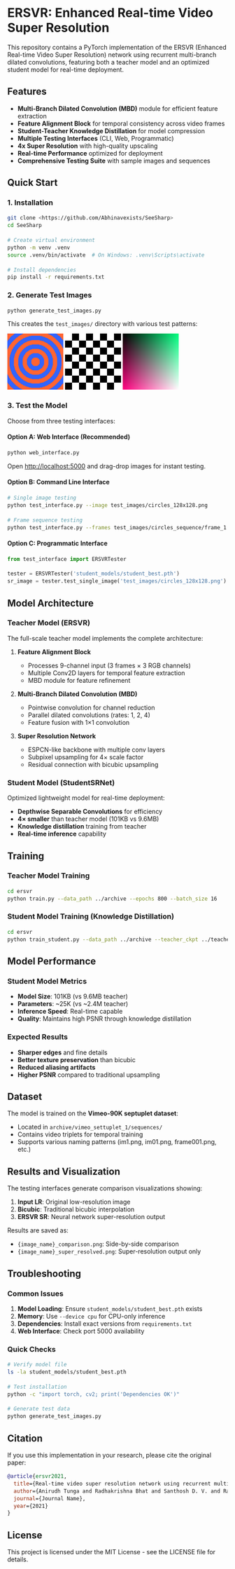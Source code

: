 # ERSVR: Enhanced Real-time Video Super Resolution

This repository contains a PyTorch implementation of the ERSVR (Enhanced Real-time Video Super Resolution) network using recurrent multi-branch dilated convolutions, featuring both a teacher model and an optimized student model for real-time deployment.

## Features

- **Multi-Branch Dilated Convolution (MBD)** module for efficient feature extraction
- **Feature Alignment Block** for temporal consistency across video frames
- **Student-Teacher Knowledge Distillation** for model compression
- **Multiple Testing Interfaces** (CLI, Web, Programmatic)
- **4x Super Resolution** with high-quality upscaling
- **Real-time Performance** optimized for deployment
- **Comprehensive Testing Suite** with sample images and sequences

## Quick Start

### 1. Installation

```bash
git clone <https://github.com/Abhinavexists/SeeSharp>
cd SeeSharp

# Create virtual environment
python -m venv .venv
source .venv/bin/activate  # On Windows: .venv\Scripts\activate

# Install dependencies
pip install -r requirements.txt
```

### 2. Generate Test Images

```bash
python generate_test_images.py
```

This creates the `test_images/` directory with various test patterns:

![Test Images Preview](test_images/circles_128x128.png) ![Checkerboard](test_images/checkerboard_128x128.png) ![Gradient](test_images/gradient_128x128.png)

### 3. Test the Model

Choose from three testing interfaces:

#### Option A: Web Interface (Recommended)

```bash
python web_interface.py
```

Open <http://localhost:5000> and drag-drop images for instant testing.

#### Option B: Command Line Interface

```bash
# Single image testing
python test_interface.py --image test_images/circles_128x128.png

# Frame sequence testing
python test_interface.py --frames test_images/circles_sequence/frame_1.png test_images/circles_sequence/frame_2.png test_images/circles_sequence/frame_3.png
```

#### Option C: Programmatic Interface

```python
from test_interface import ERSVRTester

tester = ERSVRTester('student_models/student_best.pth')
sr_image = tester.test_single_image('test_images/circles_128x128.png')
```

## Model Architecture

### Teacher Model (ERSVR)

The full-scale teacher model implements the complete architecture:

1. **Feature Alignment Block**
   - Processes 9-channel input (3 frames × 3 RGB channels)
   - Multiple Conv2D layers for temporal feature extraction
   - MBD module for feature refinement

2. **Multi-Branch Dilated Convolution (MBD)**
   - Pointwise convolution for channel reduction
   - Parallel dilated convolutions (rates: 1, 2, 4)
   - Feature fusion with 1×1 convolution

3. **Super Resolution Network**
   - ESPCN-like backbone with multiple conv layers
   - Subpixel upsampling for 4× scale factor
   - Residual connection with bicubic upsampling

### Student Model (StudentSRNet)

Optimized lightweight model for real-time deployment:

- **Depthwise Separable Convolutions** for efficiency
- **4× smaller** than teacher model (101KB vs 9.6MB)
- **Knowledge distillation** training from teacher
- **Real-time inference** capability

## Training

### Teacher Model Training

```bash
cd ersvr
python train.py --data_path ../archive --epochs 800 --batch_size 16
```

### Student Model Training (Knowledge Distillation)

```bash
cd ersvr  
python train_student.py --data_path ../archive --teacher_ckpt ../teacher_models/ersvr_best.pth --epochs 50
```

## Model Performance

### Student Model Metrics

- **Model Size**: 101KB (vs 9.6MB teacher)
- **Parameters**: ~25K (vs ~2.4M teacher)
- **Inference Speed**: Real-time capable
- **Quality**: Maintains high PSNR through knowledge distillation

### Expected Results

- **Sharper edges** and fine details
- **Better texture preservation** than bicubic
- **Reduced aliasing artifacts**
- **Higher PSNR** compared to traditional upsampling

## Dataset

The model is trained on the **Vimeo-90K septuplet dataset**:

- Located in `archive/vimeo_settuplet_1/sequences/`
- Contains video triplets for temporal training
- Supports various naming patterns (im1.png, im01.png, frame001.png, etc.)

## Results and Visualization

The testing interfaces generate comparison visualizations showing:

1. **Input LR**: Original low-resolution image
2. **Bicubic**: Traditional bicubic interpolation
3. **ERSVR SR**: Neural network super-resolution output

Results are saved as:

- `{image_name}_comparison.png`: Side-by-side comparison
- `{image_name}_super_resolved.png`: Super-resolution output only

## Troubleshooting

### Common Issues

1. **Model Loading**: Ensure `student_models/student_best.pth` exists
2. **Memory**: Use `--device cpu` for CPU-only inference
3. **Dependencies**: Install exact versions from `requirements.txt`
4. **Web Interface**: Check port 5000 availability

### Quick Checks

```bash
# Verify model file
ls -la student_models/student_best.pth

# Test installation
python -c "import torch, cv2; print('Dependencies OK')"

# Generate test data
python generate_test_images.py
```

## Citation

If you use this implementation in your research, please cite the original paper:

```bibtex
@article{ersvr2021,
  title={Real-time video super resolution network using recurrent multi-branch dilated convolutions},
  author={Anirudh Tunga and Radhakrishna Bhat and Santhosh D. V. and Rashmi K. P. and Vinutha},
  journal={Journal Name},
  year={2021}
}
```

## License

This project is licensed under the MIT License - see the LICENSE file for details.
